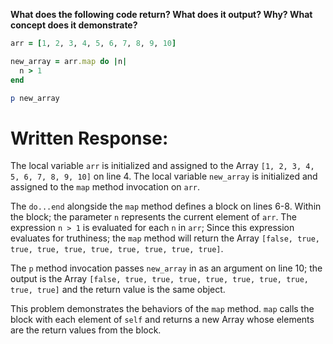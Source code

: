 **What does the following code return? What does it output? Why? What concept does it demonstrate?**

```ruby
arr = [1, 2, 3, 4, 5, 6, 7, 8, 9, 10]

new_array = arr.map do |n|
  n > 1
end

p new_array
```
# Written Response:

The local variable `arr` is initialized and assigned to the Array `[1, 2, 3, 4, 5, 6, 7, 8, 9, 10]` on line 4. The local variable `new_array` is initialized and assigned to the `map` method invocation on `arr`.

The `do...end` alongside the `map` method defines a block on lines 6-8. Within the block; the parameter `n` represents the current element of `arr`. The expression `n > 1` is evaluated for each `n` in `arr`; Since this expression evaluates for truthiness; the `map` method will return the Array `[false, true, true, true, true, true, true, true, true, true]`.

The `p` method invocation passes `new_array` in as an argument on line 10; the output is the Array `[false, true, true, true, true, true, true, true, true, true]` and the return value is the same object.

This problem demonstrates the behaviors of the `map` method. `map` calls the block with each element of `self` and returns a new Array whose elements are the return values from the block.